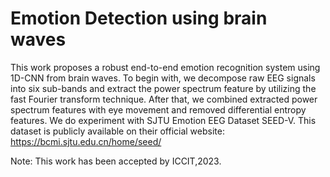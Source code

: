 # Emotion Detection using brain waves
 This work proposes a robust end-to-end emotion recognition system using 1D-CNN from brain waves. To begin with, we decompose raw EEG signals into six sub-bands and extract the power spectrum feature by utilizing the fast Fourier transform technique. After that, we combined extracted power spectrum features with eye movement and removed differential entropy features. We do experiment with SJTU Emotion EEG Dataset SEED-V. This dataset is publicly available on their official website: https://bcmi.sjtu.edu.cn/home/seed/

 Note: This work has been accepted by ICCIT,2023.
